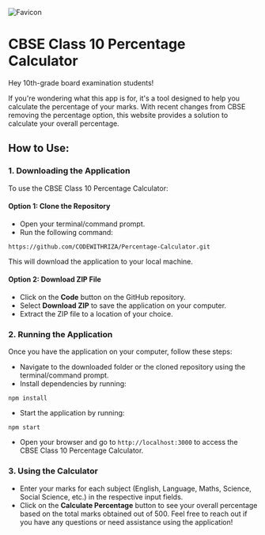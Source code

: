 ![Favicon](/public/favicon.ico)
 # CBSE Class 10 Percentage Calculator

Hey 10th-grade board examination students!

If you're wondering what this app is for, it's a tool designed to help you calculate the percentage of your marks. With recent changes from CBSE removing the percentage option, this website provides a solution to calculate your overall percentage.

## How to Use:

### 1. Downloading the Application

To use the CBSE Class 10 Percentage Calculator:

#### Option 1: Clone the Repository
- Open your terminal/command prompt.
- Run the following command:
```
https://github.com/CODEWITHRIZA/Percentage-Calculator.git
```

This will download the application to your local machine.
#### Option 2: Download ZIP File
- Click on the **Code** button on the GitHub repository.
- Select **Download ZIP** to save the application on your computer.
- Extract the ZIP file to a location of your choice.
### 2. Running the Application
Once you have the application on your computer, follow these steps:
- Navigate to the downloaded folder or the cloned repository using the terminal/command prompt.
- Install dependencies by running:
```
npm install
```

- Start the application by running:
```
npm start
```

- Open your browser and go to `http://localhost:3000` to access the CBSE Class 10 Percentage Calculator.
### 3. Using the Calculator
- Enter your marks for each subject (English, Language, Maths, Science, Social Science, etc.) in the respective input fields.
- Click on the **Calculate Percentage** button to see your overall percentage based on the total marks obtained out of 500.
Feel free to reach out if you have any questions or need assistance using the application!
